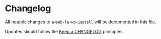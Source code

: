 # Changelog

All notable changes to `awseb-le-wp-install` will be documented in this file.

Updates should follow the [Keep a CHANGELOG](http://keepachangelog.com/) principles.

